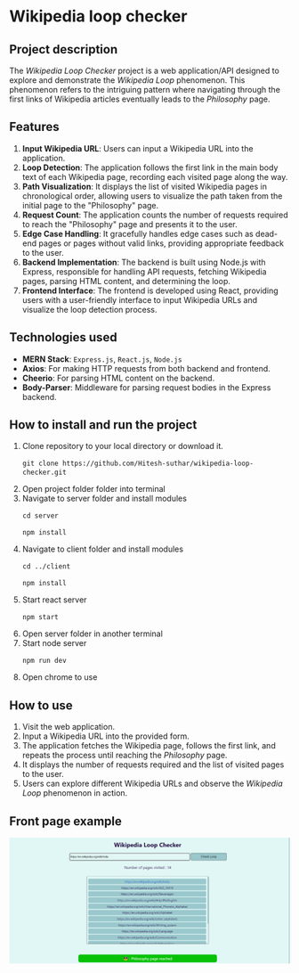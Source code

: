 # Wikipedia loop checker #

## Project description ##
The *Wikipedia Loop Checker* project is a web application/API designed to explore and demonstrate the *Wikipedia Loop* phenomenon. This phenomenon refers to the intriguing pattern where navigating through the first links of Wikipedia articles eventually leads to the *Philosophy* page.

## Features
1. **Input Wikipedia URL**: Users can input a Wikipedia URL into the application.
2. **Loop Detection**: The application follows the first link in the main body text of each Wikipedia page, recording each visited page along the way.
3. **Path Visualization**: It displays the list of visited Wikipedia pages in chronological order, allowing users to visualize the path taken from the initial page to the "Philosophy" page.
4. **Request Count**: The application counts the number of requests required to reach the "Philosophy" page and presents it to the user.
5. **Edge Case Handling**: It gracefully handles edge cases such as dead-end pages or pages without valid links, providing appropriate feedback to the user.
6. **Backend Implementation**: The backend is built using Node.js with Express, responsible for handling API requests, fetching Wikipedia pages, parsing HTML content, and determining the loop.
7. **Frontend Interface**: The frontend is developed using React, providing users with a user-friendly interface to input Wikipedia URLs and visualize the loop detection process.

## Technologies used 
* **MERN Stack**: `Express.js`, `React.js`, `Node.js`
* **Axios**: For making HTTP requests from both backend and frontend.
* **Cheerio**: For parsing HTML content on the backend.
* **Body-Parser**: Middleware for parsing request bodies in the Express backend.

## How to install and run the project
1. Clone repository to your local directory or download it.
   ```
   git clone https://github.com/Hitesh-suthar/wikipedia-loop-checker.git
   ```
2. Open project folder folder into terminal
3. Navigate to server folder and install modules
   ```
   cd server
   ```
   ```
   npm install
   ```
4. Navigate to client folder and install modules
   ```
   cd ../client
   ```
   ```
   npm install
   ```
5. Start react server
   ```
   npm start
   ```
6. Open server folder in another terminal
7. Start node server
   ```
   npm run dev
   ```
8. Open chrome to use

## How to use
1. Visit the web application.
2. Input a Wikipedia URL into the provided form.
3. The application fetches the Wikipedia page, follows the first link, and repeats the process until reaching the *Philosophy* page.
4. It displays the number of requests required and the list of visited pages to the user.
5. Users can explore different Wikipedia URLs and observe the *Wikipedia Loop* phenomenon in action.

## Front page example

![Front-page](front-page.png)
